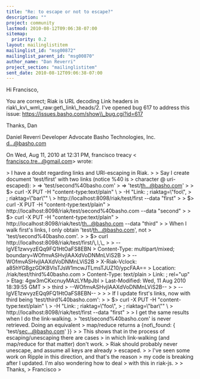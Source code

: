 ```yaml
---
title: "Re: to escape or not to escape?"
description: ""
project: community
lastmod: 2010-08-12T09:06:38-07:00
sitemap:
  priority: 0.2
layout: mailinglistitem
mailinglist_id: "msg00872"
mailinglist_parent_id: "msg00870"
author_name: "Dan Reverri"
project_section: "mailinglistitem"
sent_date: 2010-08-12T09:06:38-07:00
---
```



Hi Francisco,

You are correct; Riak is URL decoding Link headers in
riak\\_kv\\_wm\\_raw:get\\_link\\_heads/2.
I've opened bug 617 to address this issue:
https://issues.basho.com/show\\_bug.cgi?id=617

Thanks,
Dan

Daniel Reverri
Developer Advocate
Basho Technologies, Inc.
d...@basho.com


On Wed, Aug 11, 2010 at 12:31 PM, francisco treacy &lt;
francisco.tre...@gmail.com&gt; wrote:

&gt; I have a doubt regarding links and URI-escaping in Riak.
&gt;
&gt; Say I create document 'test/first' with two links (notice %40 is
&gt; character @ uri-escaped):
&gt; =&gt; 'test/second%40basho.com'
&gt; =&gt; 'test/th...@basho.com'
&gt;
&gt; $&gt; curl -X PUT -H "content-type:text/plain" \\
&gt; -H "Link: ; riaktag=\\"foo\\",
&gt; ; riaktag=\\"bar\\"" \\
&gt; http://localhost:8098/riak/test/first --data "first"
&gt;
&gt; $&gt; curl -X PUT -H "content-type:text/plain"
&gt; http://localhost:8098/riak/test/second%40basho.com --data "second"
&gt;
&gt; $&gt; curl -X PUT -H "content-type:text/plain"
&gt; http://localhost:8098/riak/test/th...@basho.com --data "third"
&gt;
&gt; When I walk first's links, I only obtain 'test/th...@basho.com', not
&gt; 'test/second%40basho.com'.
&gt;
&gt; $&gt; curl http://localhost:8098/riak/test/first/\\_,\\_,\\_
&gt;
&gt; --IgVE1zwvyzEQq9FQ1HtOaFS8EBN
&gt; Content-Type: multipart/mixed; boundary=WOfmvASHvjIAAXdVoDNMnLViS2B
&gt;
&gt; --WOfmvASHvjIAAXdVoDNMnLViS2B
&gt; X-Riak-Vclock: a85hYGBgzGDKBVIsTJsW1mcwJTLmsTJUZ10/ypcFAA==
&gt; Location: /riak/test/third%40basho.com
&gt; Content-Type: text/plain
&gt; Link: ; rel="up"
&gt; Etag: 4gw3mCKxcnuyMAzLYMpJbl
&gt; Last-Modified: Wed, 11 Aug 2010 18:39:55 GMT
&gt;
&gt; third
&gt; --WOfmvASHvjIAAXdVoDNMnLViS2B--
&gt;
&gt; --IgVE1zwvyzEQq9FQ1HtOaFS8EBN--
&gt;
&gt;
&gt; If I update first's links, now with third being 'test/third%40basho.com':
&gt;
&gt; $&gt; curl -X PUT -H "content-type:text/plain" \\
&gt; -H "Link: ; riaktag=\\"foo\\",
&gt; ; riaktag=\\"bar\\"" \\
&gt; http://localhost:8098/riak/test/first --data "first"
&gt;
&gt; I get the same results when I do the link-walking.
&gt; 'test/second%40basho.com' is never retrieved. Doing an equivalent
&gt; map/reduce returns a {not\\_found: { 'test/sec...@basho.com' }}
&gt;
&gt; This shows that in the process of escaping/unescaping there are cases
&gt; in which link-walking (and map/reduce for that matter) don't work.
&gt; Riak should probably never unescape, and assume all keys are already
&gt; escaped.
&gt;
&gt; I've seen some work on Ripple in this direction, and that's the reason
&gt; my code is breaking after I updated. I'm also wondering how to deal
&gt; with this in riak-js.
&gt;
&gt; Thanks,
&gt; Francisco
&gt;

